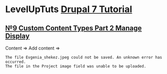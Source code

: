 # LevelUpTuts [Drupal 7 Tutorial]()
## [№9 Custom Content Types Part 2 Manage Display]()
Content => Add content =>
```
The file Evgenia_shekez.jpeg could not be saved. An unknown error has occurred.
The file in the Project image field was unable to be uploaded.
```